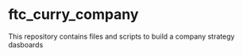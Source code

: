 # ftc_curry_company
This repository contains files and scripts to build a company strategy dasboards
